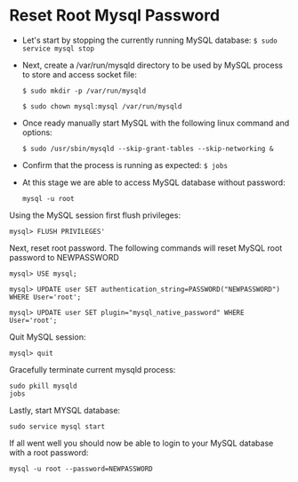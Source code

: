 # Reset Root Mysql Password

- Let's start by stopping the currently running MySQL database: `$ sudo service mysql stop`

- Next, create a /var/run/mysqld directory to be used by MySQL process to store and access socket file:

  `$ sudo mkdir -p /var/run/mysqld`
  
  `$ sudo chown mysql:mysql /var/run/mysqld`

- Once ready manually start MySQL with the following linux command and options:

  `$ sudo /usr/sbin/mysqld --skip-grant-tables --skip-networking &`

- Confirm that the process is running as expected: `$ jobs`

- At this stage we are able to access MySQL database without password:

  `mysql -u root`

Using the MySQL session first flush privileges:

`mysql> FLUSH PRIVILEGES'`

Next, reset root password. The following commands will reset MySQL root password to NEWPASSWORD

`mysql> USE mysql;`

`mysql> UPDATE user SET authentication_string=PASSWORD("NEWPASSWORD") WHERE User='root';`

`mysql> UPDATE user SET plugin="mysql_native_password" WHERE User='root';`

Quit MySQL session:

`mysql> quit`         

Gracefully terminate current mysqld process:

`sudo pkill mysqld`                                                                                                                                                       
`jobs`                                                                                                                                                                     

Lastly, start MYSQL database:

`sudo service mysql start`

If all went well you should now be able to login to your MySQL database with a root password:

`mysql -u root --password=NEWPASSWORD`                                                                                           
